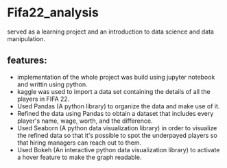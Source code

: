 # Fifa22_analysis
served as a learning project and an introduction to data science and data manipulation.
## features:
* implementation of the whole project was build using jupyter notebook and writtin using python.
* kaggle was used to import a data set containing the details of all the players in FIFA 22.
* Used Pandas (A python library) to organize the data and make use of it.
* Refined the data using Pandas to obtain a dataset that includes every player's name, wage, worth, and the difference.
* Used Seaborn (A python data visualization library) in order to visualize the refined data so that it's possible to spot the underpayed players so that hiring managers can reach out to them.
* Used Bokeh  (An interactive python data visualization library) to activate a hover feature to make the graph readable.
